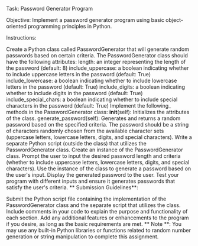 Task: Password Generator Program

Objective: Implement a password generator program using basic object-oriented programming principles in Python.

Instructions:

Create a Python class called PasswordGenerator that will generate random passwords based on certain criteria.
The PasswordGenerator class should have the following attributes:
length: an integer representing the length of the password (default: 8)
include_uppercase: a boolean indicating whether to include uppercase letters in the password (default: True)
include_lowercase: a boolean indicating whether to include lowercase letters in the password (default: True)
include_digits: a boolean indicating whether to include digits in the password (default: True)
include_special_chars: a boolean indicating whether to include special characters in the password (default: True)
Implement the following_ methods in the PasswordGenerator class:
__init__(self): Initializes the attributes of the class.
generate_password(self): Generates and returns a random password based on the specified criteria. The password should be a string of characters randomly chosen from the available character sets (uppercase letters, lowercase letters, digits, and special characters).
Write a separate Python script (outside the class) that utilizes the PasswordGenerator class.
Create an instance of the PasswordGenerator class.
Prompt the user to input the desired password length and criteria (whether to include uppercase letters, lowercase letters, digits, and special characters).
Use the instance of the class to generate a password based on the user's input.
Display the generated password to the user.
Test your program with different inputs and ensure it generates passwords that satisfy the user's criteria.
** Submission Guidelines**:

Submit the Python script file containing the implementation of the PasswordGenerator class and the separate script that utilizes the class.
Include comments in your code to explain the purpose and functionality of each section.
Add any additional features or enhancements to the program if you desire, as long as the basic requirements are met.
** Note **: You may use any built-in Python libraries or functions related to random number generation or string manipulation to complete this assignment.

